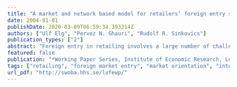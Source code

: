 ```yaml
---
title: "A market and network based model for retailers’ foreign entry strategies"
date: 2004-01-01
publishDate: 2020-03-09T06:59:34.393214Z
authors: ["Ulf Elg", "Pervez N. Ghauri", "Rudolf R. Sinkovics"]
publication_types: ["2"]
abstract: "Foreign entry in retailing involves a large number of challenges. Many have to do with building network relationships to actors on different societal levels – involving governments and international bodies as well as business partners. Another critical part is to understand the host market well enough to adapt the retail proposition in a sufficient way. This paper especially considers a retailer’s networking and market orientation activities. Networking is discussed on several levels – including international activities and specific business alliances. We also argue that market orientation has to be studied especially for each host market and not only on a corporate level."
featured: false
publication: "*Working Paper Series, Institute of Economic Research, Lund University*"
tags: ["retailing", "foreign market entry", "market orientation", "interfirm networks", "matching", ""]
url_pdf: "http://swoba.hhs.se/lufewp/"
---
```


